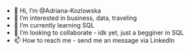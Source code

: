 - 👋 Hi, I’m @Adriana-Kozlowska
- 👀 I’m interested in business, data, traveling
- 🌱 I’m currently learning SQL
- 💞️ I’m looking to collaborate - idk yet, just a begginer in SQL
- 📫 How to reach me - send me an message via LinkedIn

<!---
Adriana-Kozlowska/Adriana-Kozlowska is a ✨ special ✨ repository because its `README.md` (this file) appears on your GitHub profile.
You can click the Preview link to take a look at your changes.
--->
